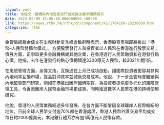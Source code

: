 ```yaml
---
layout: post
title: 余偉文：繼續與內地監管部門研究推出離岸國債期貨
date: 2023-06-09 15:05:38.000000000 +08:00
link: https://news.rthk.hk/rthk/ch/component/k2/1704160-20230609.htm
categories: rthk
---
```


金管局總裁余偉文在出席財新夏季峰會致辭時表示，香港股票市場即將推出「港幣–人民幣雙櫃台模式」，方便股票發行人和投資者以人民幣在香港進行股票交易；債券方面，正爭取更多金融機構或其他企業，在香港進行人民幣融資和在港發行點心債。他指，去年在港發行的點心債總額達3300億元人民幣，較2021年翻1倍。

在風險管理方面，余偉文指，互換通在上月已成功啟動，讓國際投資者更容易參與內地利率互換市場，提高對沖效率並減低交易成本。他說，下一步金管局會繼續與內地監管部門研究，例如在港推出離岸國債期貨，為投資者提供更多元化的風險管理工具，令香港離岸人民幣金融市場更成熟，同時推進數字人民幣在港的跨境使用研究。

他說，香港的人民幣業務經過多年發展，在各方面不斷鞏固全球離岸人民幣樞紐的地位，目前全球人民幣支付逾70%都在香港處理，香港人民幣外匯交易平均成交每日約2000億美元，本港銀行體系亦有逾1萬億元人民幣存款。
